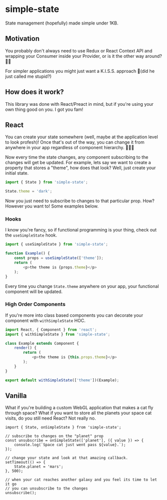 # simple-state
State management (hopefully) made simple under 1KB.

## Motivation
You probably don't always need to use Redux or React Context API and wrapping your Consumer inside your Provider, or is it the other way around? 🤷‍♂️

For simpler applications you might just want a K.I.S.S. approach 🤔(did he just called me stupid?)

## How does it work?
This library was done with React/Preact in mind, but if you're using your own thing good on you. I got you fam!

## React
You can create your state somewhere (well, maybe at the application level to look profesh)! 
Once that's out of the way, you can change it from anywhere in your app regardless of component hierarchy. 🎉🎉🎉

Now every time the state changes, any component subscribing to the changes will get be updated.
For example, lets say we want to create a property that stores a "theme", how does that look?
Well, just create your initial state.

```javascript
import { State } from 'simple-state';

State.theme = 'dark';
```

Now you just need to subscribe to changes to that particular prop. How? However you want to! Some examples below.

### Hooks
I know you're fancy, so if functional programming is your thing, check out the `useSimpleState` hook.

```javascript
import { useSimpleState } from 'simple-state';

function Example() {
    const props = useSimpleState(['theme']);
    return (
        <p>the theme is {props.theme}</p>
    );
}
```

Every time you change `State.theme` anywhere on your app, your functional component will be updated.

### High Order Components
If you're more into class based components you can decorate your component with `withSimpleState` HOC.

```javascript
import React, { Component } from 'react';
import { withSimpleState } from 'simple-state';

class Example extends Component {
    render() {
        return (
            <p>the theme is {this.props.theme}</p>
        );
    }
}

export default withSimpleState(['theme'])(Example);
```

## Vanilla
What if you're building a custom WebGL application that makes a cat fly through space?
What if you want to store all the planets your space cat visits, do you still need React? Not really no.

```
import { State, onSimpleState } from 'simple-state';

// subscribe to changes on the "planet" prop
const unsubscribe = onSimpleState(['planet'], ({ value }) => {
    console.log(`Space cat just went pass ${value}.`);
});

// change your state and look at that amazing callback.
setTimeout(() => {
    State.planet = 'mars';
}, 500);

// when your cat reaches another galaxy and you feel its time to let it go
// you can unsubscribe to the changes
unsubscribe();
```
